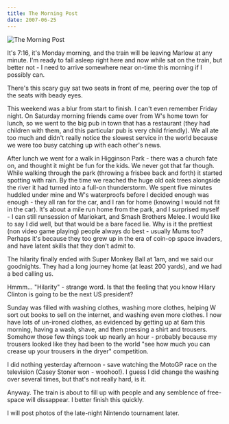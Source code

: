 ```yaml
---
title: The Morning Post
date: 2007-06-25
---
```


![The Morning Post](https://source.unsplash.com/hopX_jpVtRM/1600x900)

It's 7:16, it's Monday morning, and the train will be leaving Marlow at any minute. I'm ready to fall asleep right here and now while sat on the train, but better not - I need to arrive somewhere near on-time this morning if I possibly can.

There's this scary guy sat two seats in front of me, peering over the top of the seats with beady eyes.

This weekend was a blur from start to finish. I can't even remember Friday night. On Saturday morning friends came over from W's home town for lunch, so we went to the big pub in town that has a restaurant (they had children with them, and this particular pub is very child friendly). We all ate too much and didn't really notice the slowest service in the world because we were too busy catching up with each other's news.

After lunch we went for a walk in Higginson Park - there was a church fate on, and thought it might be fun for the kids. We never got that far though. While walking through the park (throwing a frisbee back and forth) it started spotting with rain. By the time we reached the huge old oak trees alongside the river it had turned into a full-on thunderstorm. We spent five minutes huddled under mine and W's waterproofs before I decided enough was enough - they all ran for the car, and I ran for home (knowing I would not fit in the car). It's about a mile run home from the park, and I surprised myself - I can still runsession of Mariokart, and Smash Brothers Melee. I would like to say I did well, but that would be a bare faced lie. Why is it the prettiest (non video game playing) people always do best - usually Mums too? Perhaps it's because they too grew up in the era of coin-op space invaders, and have latent skills that they don't admit to.

The hilarity finally ended with Super Monkey Ball at 1am, and we said our goodnights. They had a long journey home (at least 200 yards), and we had a bed calling us.

Hmmm... "Hilarity" - strange word. Is that the feeling that you know Hilary Clinton is going to be the next US president?

Sunday was filled with washing clothes, washing more clothes, helping W sort out books to sell on the internet, and washing even more clothes. I now have lots of un-ironed clothes, as evidenced by getting up at 6am this morning, having a wash, shave, and then pressing a shirt and trousers. Somehow those few things took up nearly an hour - probably because my trousers looked like they had been to the world "see how much you can crease up your trousers in the dryer" competition.

I did nothing yesterday afternoon - save watching the MotoGP race on the television (Casey Stoner won - woohoo!). I guess I did change the washing over several times, but that's not really hard, is it.

Anyway. The train is about to fill up with people and any semblence of free-space will dissappear. I better finish this quickly.

I will post photos of the late-night Nintendo tournament later.